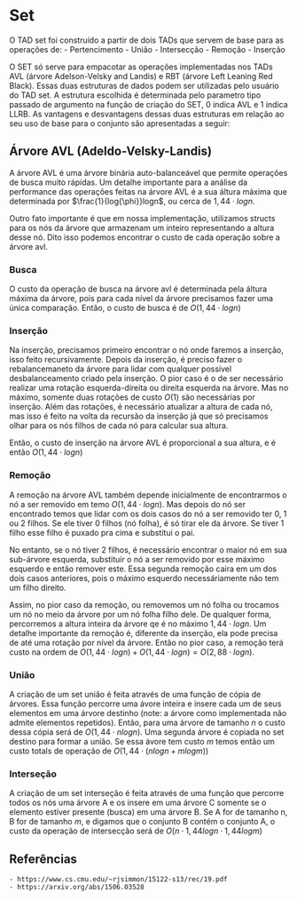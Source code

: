 # Set

O TAD set foi construído a partir de dois TADs que servem de base para as operações de:
    - Pertencimento
    - União
    - Intersecção
    - Remoção
    - Inserção

O SET só serve para empacotar as operações implementadas nos TADs AVL (árvore 
Adelson-Velsky and Landis) e RBT (árvore Left Leaning Red Black). Essas duas estruturas
de dados podem ser utilizadas pelo usuário do TAD set. A estrutura escolhida é
determinada pelo parametro tipo passado de argumento na função de criação do SET, 
0 indica AVL e 1 indica LLRB. As vantagens e desvantagens dessas duas estruturas 
em relação ao seu uso de base para o conjunto são apresentadas a seguir:


## Árvore AVL (Adeldo-Velsky-Landis)

A árvore AVL é uma árvore binária auto-balanceável que permite operações de 
busca muito rápidas. Um detalhe importante para a análise da performance das operações
feitas na árvore AVL é a sua áltura máxima que determinada por $\frac{1}{log{\phi}}logn$, 
ou cerca de $1,44\cdot logn$.

Outro fato importante é que em nossa implementação, utilizamos structs para os nós da árvore
que armazenam um inteiro representando a altura desse nó. Dito isso podemos encontrar o custo 
de cada operação sobre a árvore avl.

### Busca

O custo da operação de busca na árvore avl é determinada pela áltura máxima da árvore, pois
para cada nível da árvore precisamos fazer uma única comparação.
Então, o custo de busca é de $O(1,44 \cdot logn)$

### Inserção

Na inserção, precisamos primeiro encontrar o nó onde faremos a inserção, isso feito recursivamente.
Depois da inserção, é preciso fazer o rebalancemaneto da árvore para lidar com qualquer possível desbalanceamento
criado pela inserção. O pior caso é o de ser necessário realizar uma rotação esquerda-direita ou 
direita esquerda na árvore. Mas no máximo, somente duas rotações de custo $O(1)$ são necessárias por
inserção.
Além das rotações, é necessário atualizar a altura de cada nó, mas isso é feito na volta da recursão da inserção
já que só precisamos olhar para os nós filhos de cada nó para calcular sua altura. 

Então, o custo de inserção na árvore AVL é proporcional a sua altura, e é então
$O(1,44\cdot logn)$

### Remoção

A remoção na árvore AVL também depende inicialmente de encontrarmos o nó a ser removido em temo
$O(1,44 \cdot logn)$. Mas depois do nó ser encontrado temos que lidar com os dois casos do nó a 
ser removido ter 0, 1 ou 2 filhos. Se ele tiver 0 filhos (nó folha), é só tirar ele da árvore.
Se tiver 1 filho esse filho é puxado pra cima e substitui o pai. 

No entanto, se o nó tiver 2 filhos, é necessário encontrar o maior nó em sua sub-árvore esquerda,
substituir o nó a ser removido por esse máximo esquerdo e então remover este. Essa segunda remoção
caira em um dos dois casos anteriores, pois o máximo esquerdo necessáriamente não tem um filho direito.

Assim, no pior caso da remoção, ou removemos um nó folha ou trocamos um nó no meio da árvore por um 
nó folha filho dele. De qualquer forma, percorremos a altura inteira da árvore qe é no máximo $1,44\cdot logn$.
Um detalhe importante da remoção é, diferente da inserção, ela pode precisa de até uma rotação por nível da árvore.
Então no pior caso, a remoção terá custo na ordem de $O(1,44\cdot logn) + O(1,44\cdot logn) = O(2,88\cdot logn)$.

### União

A criação de um set união é feita através de uma função de cópia de árvores. Essa função percorre uma ávore inteira 
e insere cada um de seus elementos em uma árvore destinho (note: a árvore como implementada não admite elementos
repetidos). Então, para uma árvore de tamanho $n$ o custo dessa cópia será de $O(1,44\cdot nlogn)$. Uma segunda
árvore é copiada no set destino para formar a união. Se essa ávore tem custo $m$ temos então um custo totals de operação
de $O(1,44\cdot (nlogn + mlogm))$

### Interseção

A criação de um set interseção é feita através de uma função que percorre todos os nós uma árvore A e os insere
em uma árvore C somente se o elemento estiver presente (busca) em uma árvore B. Se A for de tamanho n, B for de tamanho $m$,
e digamos que o conjunto B contém o conjunto A, o custo da operação de intersecção será de $O(n\cdot 1,44 logn \cdot 1,44 logm)$



















## Referências
    - https://www.cs.cmu.edu/~rjsimmon/15122-s13/rec/19.pdf
    - https://arxiv.org/abs/1506.03528
